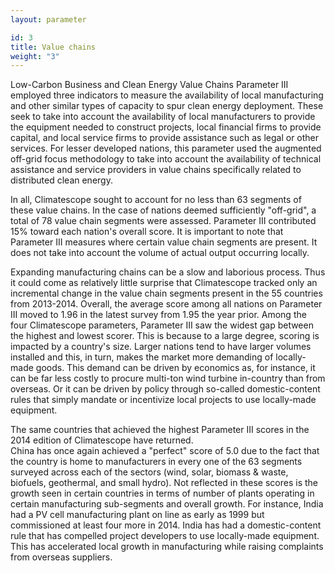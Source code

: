 ```yaml
---
layout: parameter

id: 3
title: Value chains
weight: "3"
---
```

Low-Carbon Business and Clean Energy Value Chains Parameter III employed three indicators to measure the availability of local manufacturing and other similar types of capacity to spur clean energy deployment. These seek to take into account the availability of local manufacturers to provide the equipment needed to construct projects, local financial firms to provide capital, and local service firms to provide assistance such as legal or other services. For lesser developed nations, this parameter used the augmented off-grid focus methodology to take into account the availability of technical assistance and service providers in value chains specifically related to distributed clean energy. 

In all, Climatescope sought to account for no less than 63 segments of these value chains. In the case of nations deemed sufficiently "off-grid", a total of 78 value chain segments were assessed. Parameter III contributed 15% toward each nation's overall score.
It is important to note that Parameter III measures where certain value chain segments are present.  It does not take into account the volume of actual output occurring locally.  

Expanding manufacturing chains can be a slow and laborious process.  Thus it could come as relatively little surprise that Climatescope tracked only an incremental change in the value chain segments present in the 55 countries from 2013-2014.  Overall, the average score among all nations on Parameter III moved to 1.96 in the latest survey from 1.95 the year prior. 
Among the four Climatescope parameters, Parameter III saw the widest gap between the highest and lowest scorer. This is because to a large degree, scoring is impacted by a country's size.  Larger nations tend to have larger volumes installed and this, in turn, makes the market more demanding of locally-made goods.  This demand can be driven by economics as, for instance, it can be far less costly to procure multi-ton wind turbine in-country than from overseas.  Or it can be driven by policy through so-called domestic-content rules that simply mandate or incentivize local projects to use locally-made equipment.

The same countries that achieved the highest Parameter III scores in the 2014 edition of Climatescope have returned.   
China has once again achieved a "perfect" score of 5.0 due to the fact that the country is home to manufacturers in every one of the 63 segments surveyed across each of the sectors (wind, solar, biomass & waste, biofuels, geothermal, and small hydro). 
Not reflected in these scores is the growth seen in certain countries in terms of number of plants operating in certain manufacturing sub-segments and overall growth.  For instance, India had a PV cell manufacturing plant on line as early as 1999 but commissioned at least four more in 2014. India has had a domestic-content rule that has compelled project developers to use locally-made equipment.  This has accelerated local growth in manufacturing while raising complaints from overseas suppliers.

 
